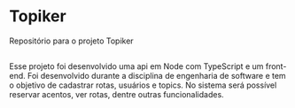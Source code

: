 # Topiker
Repositório para o projeto Topiker
##
Esse projeto foi desenvolvido uma api em Node com TypeScript e um front-end. Foi desenvolvido durante a disciplina de engenharia de software e tem o objetivo de cadastrar rotas, usuários e topics. No sistema será possível reservar acentos, ver rotas, dentre outras funcionalidades.
